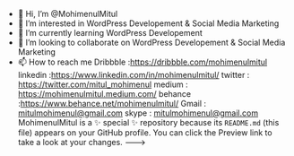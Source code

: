 - 👋 Hi, I’m @MohimenulMitul
- 👀 I’m interested in WordPress Developement & Social Media Marketing
- 🌱 I’m currently learning WordPress Developement
- 💞️ I’m looking to collaborate on WordPress Developement & Social Media Marketing 
- 📫 How to reach me 
Dribbble :https://dribbble.com/mohimenulmitul
linkedin :https://www.linkedin.com/in/mohimenulmitul/
twitter  : https://twitter.com/mitul_mohimenul
medium   : https://mohimenulmitul.medium.com/
behance  :https://www.behance.net/mohimenulmitul/
Gmail    : mitulmohimenul@gmail.com 
skype    : mitulmohimenul@gmail.com
MohimenulMitul is a ✨ special ✨ repository because its `README.md` (this file) appears on your GitHub profile.
You can click the Preview link to take a look at your changes.
--->
